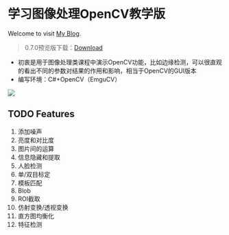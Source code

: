# 学习图像处理OpenCV教学版

Welcome to visit [My Blog](http://codec.wang).

> 0.7.0预览版下载：[Download](https://github.com/ex2tron/LearnOpenCVEdu/releases/tag/0.7.0)

- 初衷是用于图像处理类课程中演示OpenCV功能，比如边缘检测，可以很直观的看出不同的参数对结果的作用和影响，相当于OpenCV的GUI版本
- 编写环境：C#+OpenCV（EmguCV）

![](http://blog.codec.wang/cv2_learn_opencv_edu_soft_screenshot.jpg)

## TODO Features

1. 添加噪声
2. 亮度和对比度
3. 图片间的运算
4. 信息隐藏和提取
5. 人脸检测
6. 单/双目标定
7. 模板匹配
8. Blob
10. ROI截取
11. 仿射变换/透视变换
12. 直方图均衡化
13. 特征检测
